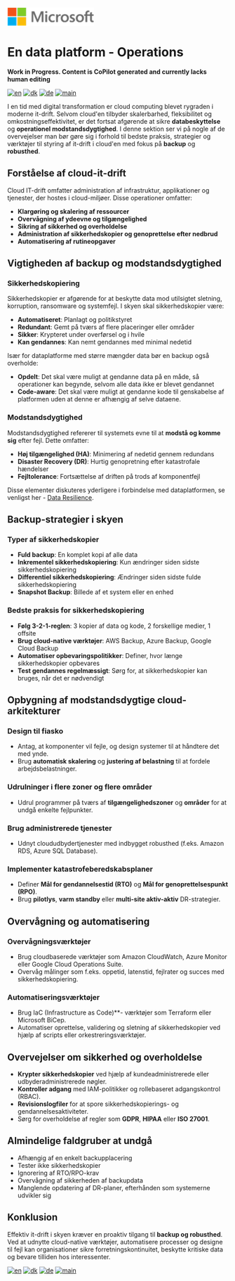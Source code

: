 ![microsoft](../images/microsoft.png)

# En data platform - Operations

**Work in Progress. Content is CoPilot generated and currently lacks human editing**

[![en](https://img.shields.io/badge/lang-en-blue.svg)](Operations.md)
[![dk](https://img.shields.io/badge/lang-da-red.svg)](Operations-da.md)
[![de](https://img.shields.io/badge/lang-de-yellow.svg)](Operations-de.md)
[![main](https://img.shields.io/badge/main-document-green.svg)](../README.md)

I en tid med digital transformation er cloud computing blevet rygraden i moderne it-drift. Selvom cloud'en tilbyder skalerbarhed, fleksibilitet og omkostningseffektivitet, er det fortsat afgørende at sikre **databeskyttelse** og **operationel modstandsdygtighed**. I denne sektion ser vi på nogle af de overvejelser man bør gøre sig i forhold til bedste praksis, strategier og værktøjer til styring af it-drift i cloud'en med fokus på **backup** og **robusthed**.

## Forståelse af cloud-it-drift

Cloud IT-drift omfatter administration af infrastruktur, applikationer og tjenester, der hostes i cloud-miljøer. Disse operationer omfatter:

- **Klargøring og skalering af ressourcer**
- **Overvågning af ydeevne og tilgængelighed**
- **Sikring af sikkerhed og overholdelse**
- **Administration af sikkerhedskopier og genoprettelse efter nedbrud**
- **Automatisering af rutineopgaver**

## Vigtigheden af backup og modstandsdygtighed

### Sikkerhedskopiering
Sikkerhedskopier er afgørende for at beskytte data mod utilsigtet sletning, korruption, ransomware og systemfejl. I skyen skal sikkerhedskopier være:

- **Automatiseret**: Planlagt og politikstyret
- **Redundant**: Gemt på tværs af flere placeringer eller områder
- **Sikker**: Krypteret under overførsel og i hvile
- **Kan gendannes**: Kan nemt gendannes med minimal nedetid

Især for dataplatforme med større mængder data bør en backup også overholde:

- **Opdelt**: Det skal være muligt at gendanne data på en måde, så operationer kan begynde, selvom alle data ikke er blevet gendannet
- **Code-aware**: Det skal være muligt at gendanne kode til genskabelse af platformen uden at denne er afhængig af selve dataene.

### Modstandsdygtighed
Modstandsdygtighed refererer til systemets evne til at **modstå og komme sig** efter fejl. Dette omfatter:

- **Høj tilgængelighed (HA)**: Minimering af nedetid gennem redundans
- **Disaster Recovery (DR)**: Hurtig genopretning efter katastrofale hændelser
- **Fejltolerance**: Fortsættelse af driften på trods af komponentfejl

Disse elementer diskuteres yderligere i forbindelse med dataplatformen, se venligst her - [Data Resilience](../Operations/Ops-Data-Resilience.md).

## Backup-strategier i skyen

### Typer af sikkerhedskopier
- **Fuld backup**: En komplet kopi af alle data
- **Inkrementel sikkerhedskopiering**: Kun ændringer siden sidste sikkerhedskopiering
- **Differentiel sikkerhedskopiering**: Ændringer siden sidste fulde sikkerhedskopiering
- **Snapshot Backup**: Billede af et system eller en enhed

### Bedste praksis for sikkerhedskopiering
- **Følg 3-2-1-reglen**: 3 kopier af data og kode, 2 forskellige medier, 1 offsite
- **Brug cloud-native værktøjer**: AWS Backup, Azure Backup, Google Cloud Backup
- **Automatiser opbevaringspolitikker**: Definer, hvor længe sikkerhedskopier opbevares
- **Test gendannes regelmæssigt**: Sørg for, at sikkerhedskopier kan bruges, når det er nødvendigt

## Opbygning af modstandsdygtige cloud-arkitekturer

### Design til fiasko
- Antag, at komponenter vil fejle, og design systemer til at håndtere det med ynde.
- Brug **automatisk skalering** og **justering af belastning** til at fordele arbejdsbelastninger.

### Udrulninger i flere zoner og flere områder
- Udrul programmer på tværs af **tilgængelighedszoner** og **områder** for at undgå enkelte fejlpunkter.

### Brug administrerede tjenester
- Udnyt cloududbydertjenester med indbygget robusthed (f.eks. Amazon RDS, Azure SQL Database).

### Implementer katastrofeberedskabsplaner
- Definer **Mål for gendannelsestid (RTO)** og **Mål for genoprettelsespunkt (RPO)**.
- Brug **pilotlys**, **varm standby** eller **multi-site aktiv-aktiv** DR-strategier.

## Overvågning og automatisering

### Overvågningsværktøjer
- Brug cloudbaserede værktøjer som Amazon CloudWatch, Azure Monitor eller Google Cloud Operations Suite.
- Overvåg målinger som f.eks. oppetid, latenstid, fejlrater og succes med sikkerhedskopiering.

### Automatiseringsværktøjer
- Brug IaC (Infrastructure as Code)**- værktøjer som Terraform eller Microsoft BiCep.
- Automatiser oprettelse, validering og sletning af sikkerhedskopier ved hjælp af scripts eller orkestreringsværktøjer.

## Overvejelser om sikkerhed og overholdelse

- **Krypter sikkerhedskopier** ved hjælp af kundeadministrerede eller udbyderadministrerede nøgler.
- **Kontroller adgang** med IAM-politikker og rollebaseret adgangskontrol (RBAC).
- **Revisionslogfiler** for at spore sikkerhedskopierings- og gendannelsesaktiviteter.
- Sørg for overholdelse af regler som **GDPR**, **HIPAA** eller **ISO 27001**.

## Almindelige faldgruber at undgå

- Afhængig af en enkelt backupplacering
- Tester ikke sikkerhedskopier
- Ignorering af RTO/RPO-krav
- Overvågning af sikkerheden af backupdata
- Manglende opdatering af DR-planer, efterhånden som systemerne udvikler sig

## Konklusion

Effektiv it-drift i skyen kræver en proaktiv tilgang til **backup og robusthed**. Ved at udnytte cloud-native værktøjer, automatisere processer og designe til
fejl kan organisationer sikre forretningskontinuitet, beskytte kritiske data og bevare tilliden hos interessenter.


[![en](https://img.shields.io/badge/lang-en-blue.svg)](Operations.md)
[![dk](https://img.shields.io/badge/lang-da-red.svg)](Operations-da.md)
[![de](https://img.shields.io/badge/lang-de-yellow.svg)](Operations-de.md)
[![main](https://img.shields.io/badge/main-document-green.svg)](../README.md)